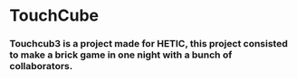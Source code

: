 # TouchCube

### Touchcub3 is a project made for HETIC, this project consisted to make a brick game in one night with a bunch of collaborators.
